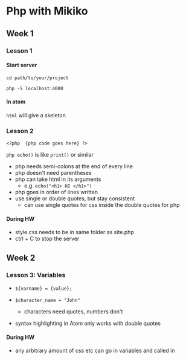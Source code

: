 
# Php with Mikiko

## Week 1

### Lesson 1

#### Start server

`cd path/to/your/project`

`php -S localhost:4000`


#### In atom

`html` will give a skeleton

### Lesson 2

`<?php	{php code goes here} ?>`

`php echo()` is like `print()` or similar

- php needs semi-colons at the end of every line
- php doesn't need parentheses
- php can take html in its arguments
  - e.g. `echo("<h1> HI </h1>")`
- php goes in order of lines written
- use single or double quotes, but stay consistent
	- can use single quotes for css inside the double quotes for php


#### During HW

- style.css needs to be in same folder as site.php
- ctrl + C to stop the server

## Week 2

### Lesson 3: Variables

- `${varname} = {value};`
- `$character_name = "John"`
	- characters need quotes, numbers don't

- syntax highlighting in Atom only works with double quotes


#### During HW

- any arbitrary amount of css etc can go in variables and called in <style>
- variables can use variables in their definitions
	- they do not dynamically change
		- no auto-update, purely linear
		- have to redefine to make the changes
- semi-colons inside the double quotes for css are read as css.
- **don't forget the single quotes for css `<span style = 'color: $colour'> SOMETHING </span>`**
- semi-colons are needed at the end of every line which has something after it
- `<wbr>` is zero-width whitespace (for mixing japanese text with variables - seems a pain)


## Data Types

- strings take quotes
- integers take no special notation - just the number
- floats take no special notation - just use the decimal point
- booleans are lower-case
- null is lower-case
- data types are used everywhere, not just n variables

#### Lesson 4: Strings
- `strtolower(string)`
- `strtoupper(string)`
- `strlen(string)`
- `str_replace(pattern, replacement, string)`
- `substr(string, starting_index, how_many)`

- `echo function() function() function()`
	- e.g `echo strlen("hello")+ strlen("world")`

- `"Thing"[index goes here]`
- `"Thing"[0]`  becomes "T"


##### Combining function output with other stuff

- use a comma to separate outputs `,`
- you can use operators

#### During HW

- arguments to functions can be other evaluated functions: `str_pad($var, strlen($var)+1), " ")`
	- see *lesson_4_hw* lines **53:69** for example


### Lesson 5: Numbers

- `%` is mod
- `$var += 53` is `$var = $var + 53`
- `$var *= 23` is `$var = $var * 23`
- `$var++` is `$var = $var + 1`
- `$var--` is `$var = $var - 1`
- `sqrt()`
- `max(x, y)`
- `min(x, y)`
- `round(54.444)`
- `ceil(x)` = round up
- `floor(x)` = round down
- `pow(x, y)` = x to the power of y
- `abs()`


#### During HW

- `<sup>`  is superscript tag
- `<i>` is italic
- `<b>` is bold
- in variables, `if_else` is `(test)? true : false;`
- `strlen()`, **NOT** `nchar()`
- pi is a function: `pi()`
- `&#960` is pi &#960

### Lesson 6: Get User Input

- use HTML forms
- multiple inputs are fine, but `"submit"` will resubmit EVERYTHING
- `<form> Write something: <input type="text" name="something"> <\input type="submit"> <\form>`
- access input with `$_GET["name parameter"]` in php

- using parameters in the form adds to the url - you can write the things directly there if you want
- you can assign `$_GET["parameter"]` to php variables no worries

- you need `<label> some label </label>` when using select-y inputs
	- see (`./lesson_6_hw/button_test.html`)


### Lesson 7: Basic Calculator

- html form
- `$_GET["thing_a"] + $_GET["thing_b"]`
- password input hides input in page, **but not in url**


#### During HW

- you have kinda forgotten how to write basic css

```
switch($on_this_variable){

case: x;

echo "Something"

break;

case: y;

echo "Something else";

break;
}
```

- html form radio buttons

```
<input type="radio" id="plus" name="operator" value="plus">
<label for="plus">plus</label><br>
<input type="radio" id="minus" name="operator" value="minus">
<label for="minus">minus</label><br>
```
**Note: switch/case does [loose comparison](https://www.php.net/manual/en/types.comparisons.php#types.comparisions-loose).**


### Lesson 8: Madlibs

- oof, it has been a while

#### During HW

- search-boxes use `type="hidden"` a fair bit
- `class` can go inside html forms
- yep, today was easy
- used `<details>` as a hack for not showing the result
	- https://www.w3schools.com/php/php_form_required.asp shows a proper way to do it
	- apparently we'll come back to this later, so that'll do for now

### Lesson 9: URL Parameters

- url parameters store any arbitrary information for a website _in_ the url
	- allows for bookmarking etc
	- is not secure at all if you use `$_GET["thing"]` or `form method = "get"`
	- `"post"` is the more secure one - that is the next lesson

- `method = "post"` and `$_POST["thing"]` do _not_ show in the url
- there are other differences, but that is the main thing for now



### Lesson 10: Arrays

- variables are for single values
- arrays are for multiple values
- make with `$var = array("thing1", "thing2")`
- `echo $var` just returns `Array`
- arrays don't care about types
- individual elements can be mutated with regular assignment (`$var[1] = "Sam"`)
- arrays can be appended without worrying about adding just to the end
	- `$var[10] = "Jo"` will work even without the rest the array being assigned
	- `count($var)` will count how many assigned elements there are
	- calling an unassigned element returns nothing _silently_
	- `$var[1][1]` indexes the index (works like you expect)

#### During HW

- radio buttons worked as expected if there was a `submit` button


### 2021-08-22

- using checkboxes with arrays
	- `<input> type="checkbox" name = "thing[]"`
	- square brackets for storing multiple pieces of information
	- without the square brackets, the last selected checkbox is treated as an array, and you will select letters from the character array that is the value
	- e.g. `name = "fruits"` with `lemon` and `banana` selected:
		- `echo $fruits[0]` shows `b` as the first element in the array `[b,a,n,a,n,a]`
	- `name = "fruits[]"` with `lemon` and `banana` selected:
		- `echo $fruits[0]` shows `lemon` as the first element in the array `["lemon", "banana"]`

### 2021-09-05

__Associative Arrays__

- key-value pairs a-la JSON
- assign with `array("key" => "value")`
- when `key => value` is used, indexing is nullified
	- key-value pairs just sit somewhere in the container, not in a specific place
	- `$variable["key"] = "value"` also seems to work just fine

```
echo "test1: ", array("value")[0], "<br>";
echo "test2: ", array("key" =>"value")[0];
```

only test1 prints "value"
